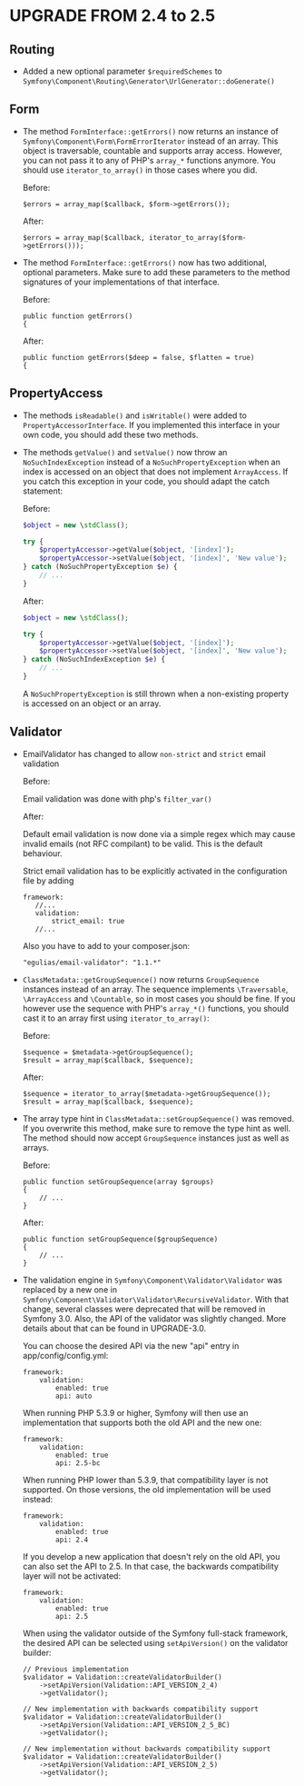 ﻿UPGRADE FROM 2.4 to 2.5
=======================

Routing
-------

 * Added a new optional parameter `$requiredSchemes` to `Symfony\Component\Routing\Generator\UrlGenerator::doGenerate()`

Form
----

 * The method `FormInterface::getErrors()` now returns an instance of
   `Symfony\Component\Form\FormErrorIterator` instead of an array. This object
   is traversable, countable and supports array access. However, you can not
   pass it to any of PHP's `array_*` functions anymore. You should use
   `iterator_to_array()` in those cases where you did.

   Before:

   ```
   $errors = array_map($callback, $form->getErrors());
   ```

   After:

   ```
   $errors = array_map($callback, iterator_to_array($form->getErrors()));
   ```

 * The method `FormInterface::getErrors()` now has two additional, optional
   parameters. Make sure to add these parameters to the method signatures of
   your implementations of that interface.

   Before:

   ```
   public function getErrors()
   {
   ```

   After:

   ```
   public function getErrors($deep = false, $flatten = true)
   {
   ```

PropertyAccess
--------------

 * The methods `isReadable()` and `isWritable()` were added to
   `PropertyAccessorInterface`. If you implemented this interface in your own
   code, you should add these two methods.

 * The methods `getValue()` and `setValue()` now throw an
   `NoSuchIndexException` instead of a `NoSuchPropertyException` when an index
   is accessed on an object that does not implement `ArrayAccess`. If you catch
   this exception in your code, you should adapt the catch statement:

   Before:

   ```php
   $object = new \stdClass();

   try {
       $propertyAccessor->getValue($object, '[index]');
       $propertyAccessor->setValue($object, '[index]', 'New value');
   } catch (NoSuchPropertyException $e) {
       // ...
   }
   ```

   After:

   ```php
   $object = new \stdClass();

   try {
       $propertyAccessor->getValue($object, '[index]');
       $propertyAccessor->setValue($object, '[index]', 'New value');
   } catch (NoSuchIndexException $e) {
       // ...
   }
   ```

   A `NoSuchPropertyException` is still thrown when a non-existing property is
   accessed on an object or an array.

Validator
---------

 * EmailValidator has changed to allow `non-strict` and `strict` email validation

   Before:

   Email validation was done with php's `filter_var()`

   After:

   Default email validation is now done via a simple regex which may cause invalid emails (not RFC compilant) to be
   valid. This is the default behaviour.

   Strict email validation has to be explicitly activated in the configuration file by adding

   ```
   framework:
      //...
      validation:
          strict_email: true
      //...

   ```

   Also you have to add to your composer.json:

   ```
   "egulias/email-validator": "1.1.*"
   ```

 * `ClassMetadata::getGroupSequence()` now returns `GroupSequence` instances
   instead of an array. The sequence implements `\Traversable`, `\ArrayAccess`
   and `\Countable`, so in most cases you should be fine. If you however use the
   sequence with PHP's `array_*()` functions, you should cast it to an array
   first using `iterator_to_array()`:

   Before:

   ```
   $sequence = $metadata->getGroupSequence();
   $result = array_map($callback, $sequence);
   ```

   After:

   ```
   $sequence = iterator_to_array($metadata->getGroupSequence());
   $result = array_map($callback, $sequence);
   ```

 * The array type hint in `ClassMetadata::setGroupSequence()` was removed. If
   you overwrite this method, make sure to remove the type hint as well. The
   method should now accept `GroupSequence` instances just as well as arrays.

   Before:

   ```
   public function setGroupSequence(array $groups)
   {
       // ...
   }
   ```

   After:

   ```
   public function setGroupSequence($groupSequence)
   {
       // ...
   }
   ```

 * The validation engine in `Symfony\Component\Validator\Validator` was replaced
   by a new one in `Symfony\Component\Validator\Validator\RecursiveValidator`.
   With that change, several classes were deprecated that will be removed in
   Symfony 3.0. Also, the API of the validator was slightly changed. More
   details about that can be found in UPGRADE-3.0.

   You can choose the desired API via the new "api" entry in
   app/config/config.yml:

   ```
   framework:
       validation:
           enabled: true
           api: auto
   ```

   When running PHP 5.3.9 or higher, Symfony will then use an implementation
   that supports both the old API and the new one:

   ```
   framework:
       validation:
           enabled: true
           api: 2.5-bc
   ```

   When running PHP lower than 5.3.9, that compatibility layer is not supported.
   On those versions, the old implementation will be used instead:

   ```
   framework:
       validation:
           enabled: true
           api: 2.4
   ```

   If you develop a new application that doesn't rely on the old API, you can
   also set the API to 2.5. In that case, the backwards compatibility layer
   will not be activated:

   ```
   framework:
       validation:
           enabled: true
           api: 2.5
   ```

   When using the validator outside of the Symfony full-stack framework, the
   desired API can be selected using `setApiVersion()` on the validator builder:

   ```
   // Previous implementation
   $validator = Validation::createValidatorBuilder()
       ->setApiVersion(Validation::API_VERSION_2_4)
       ->getValidator();

   // New implementation with backwards compatibility support
   $validator = Validation::createValidatorBuilder()
       ->setApiVersion(Validation::API_VERSION_2_5_BC)
       ->getValidator();

   // New implementation without backwards compatibility support
   $validator = Validation::createValidatorBuilder()
       ->setApiVersion(Validation::API_VERSION_2_5)
       ->getValidator();
   ```

